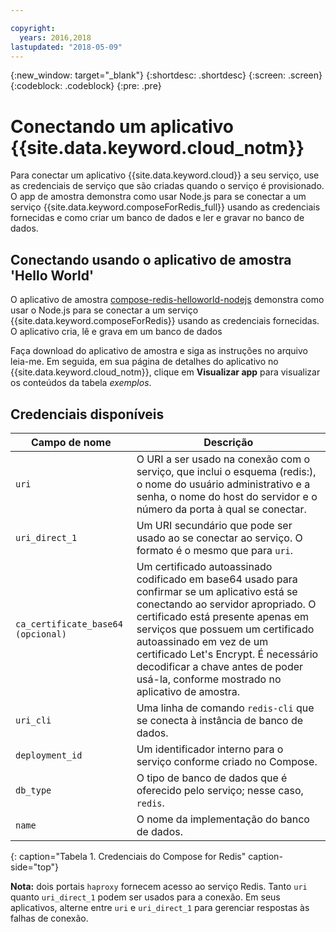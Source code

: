 ```yaml
---

copyright:
  years: 2016,2018
lastupdated: "2018-05-09"
---
```


{:new_window: target="_blank"}
{:shortdesc: .shortdesc}
{:screen: .screen}
{:codeblock: .codeblock}
{:pre: .pre}

# Conectando um aplicativo {{site.data.keyword.cloud_notm}}

Para conectar um aplicativo {{site.data.keyword.cloud}} a seu serviço, use as credenciais de serviço que são criadas quando o serviço é provisionado. O app de amostra demonstra como usar Node.js para se conectar a um serviço {{site.data.keyword.composeForRedis_full}} usando as credenciais fornecidas e como criar um banco de dados e ler e gravar no banco de dados.

## Conectando usando o aplicativo de amostra 'Hello World'

O aplicativo de amostra [compose-redis-helloworld-nodejs](https://github.com/IBM-Bluemix/compose-redis-helloworld-nodejs) demonstra como usar o Node.js para se conectar a um serviço {{site.data.keyword.composeForRedis}} usando as credenciais fornecidas. O aplicativo cria, lê e grava em um banco de dados

Faça download do aplicativo de amostra e siga as instruções no arquivo leia-me. Em seguida, em sua página de detalhes do aplicativo no {{site.data.keyword.cloud_notm}}, clique em **Visualizar app** para visualizar os conteúdos da tabela *exemplos*.

## Credenciais disponíveis

Campo de nome|Descrição
----------|-----------
`uri`|O URI a ser usado na conexão com o serviço, que inclui o esquema (redis:), o nome do usuário administrativo e a senha, o nome do host do servidor e o número da porta à qual se conectar.
`uri_direct_1`|Um URI secundário que pode ser usado ao se conectar ao serviço. O formato é o mesmo que para `uri`.
` ca_certificate_base64 `  ` (opcional) `|Um certificado autoassinado codificado em base64 usado para confirmar se um aplicativo está se conectando ao servidor apropriado. O certificado está presente apenas em serviços que possuem um certificado autoassinado em vez de um certificado Let's Encrypt. É necessário decodificar a chave antes de poder usá-la, conforme mostrado no aplicativo de amostra.
`uri_cli`|Uma linha de comando `redis-cli` que se conecta à instância de banco de dados.
`deployment_id`|Um identificador interno para o serviço conforme criado no Compose.
`db_type`|O tipo de banco de dados que é oferecido pelo serviço; nesse caso, `redis`.
`name`|O nome da implementação do banco de dados.
{: caption="Tabela 1. Credenciais do Compose for Redis" caption-side="top"}

**Nota:** dois portais `haproxy` fornecem acesso ao serviço Redis. Tanto `uri` quanto `uri_direct_1` podem ser usados para a conexão. Em seus aplicativos, alterne entre `uri` e `uri_direct_1` para gerenciar respostas às falhas de conexão.
